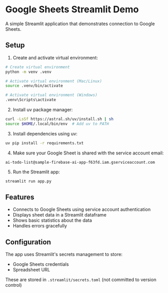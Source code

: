 # Google Sheets Streamlit Demo

A simple Streamlit application that demonstrates connection to Google Sheets.

## Setup

1. Create and activate virtual environment:
```bash
# Create virtual environment
python -m venv .venv

# Activate virtual environment (Mac/Linux)
source .venv/bin/activate

# Activate virtual environment (Windows)
.venv\Scripts\activate
```

2. Install uv package manager:
```bash
curl -LsSf https://astral.sh/uv/install.sh | sh
source $HOME/.local/bin/env  # Add uv to PATH
```

3. Install dependencies using uv:
```bash
uv pip install -r requirements.txt
```

4. Make sure your Google Sheet is shared with the service account email:
```
ai-todo-list@sample-firebase-ai-app-f63fd.iam.gserviceaccount.com
```

5. Run the Streamlit app:
```bash
streamlit run app.py
```

## Features

- Connects to Google Sheets using service account authentication
- Displays sheet data in a Streamlit dataframe
- Shows basic statistics about the data
- Handles errors gracefully

## Configuration

The app uses Streamlit's secrets management to store:
- Google Sheets credentials
- Spreadsheet URL

These are stored in `.streamlit/secrets.toml` (not committed to version control) 